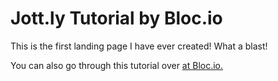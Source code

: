 # Jott.ly Tutorial by Bloc.io

This is the first landing page I have ever created! What a blast!

You can also go through this tutorial over [at Bloc.io.](https://www.bloc.io/tutorials/jottly-a-beginner-s-guide-to-html-css-skeleton-and-animate-css)
